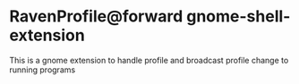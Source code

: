 # RavenProfile@forward gnome-shell-extension

This is a gnome extension to handle profile
and broadcast profile change to running programs
